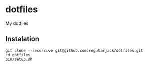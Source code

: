 dotfiles
========

My dotfiles

## Instalation

    git clone --recursive git@github.com:regularjack/dotfiles.git
    cd dotfiles
    bin/setup.sh
